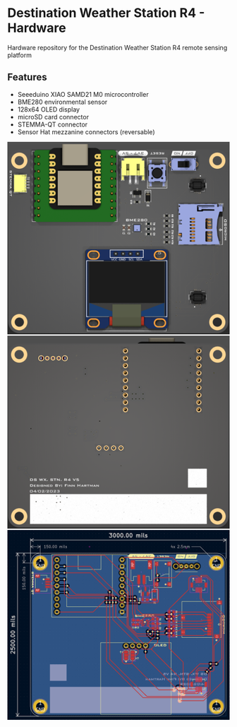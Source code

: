 # Destination Weather Station R4 - Hardware
Hardware repository for the Destination Weather Station R4 remote sensing platform

## Features
- Seeeduino XIAO SAMD21 M0 microcontroller
- BME280 environmental sensor
- 128x64 OLED display
- microSD card connector
- STEMMA-QT connector
- Sensor Hat mezzanine connectors (reversable)

![](wxFront.png)
![](wxBack.png)
![](wxRouting.png)
